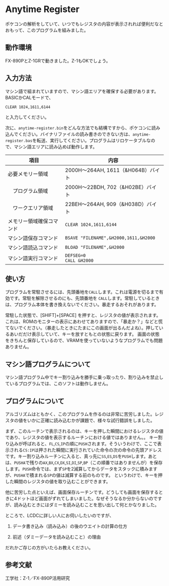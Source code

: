 # Anytime Register

ポケコンの解析をしていて、いつでもレジスタの内容が表示されれば便利だなとおもって、このプログラムを組みました。

## 動作環境

FX-890PとZ-1GRで動きました。Z-1もOKでしょう。

## 入力方法

マシン語で組まれていますので、マシン語エリアを確保する必要があります。 BASICかCALモードで、

```
CLEAR 1024,1611,6144
```

と入力してください。

次に、```anytime-register.bin```をどんな方法でも結構ですから、ポケコンに読み込んでください。バイナリファイルの読み書きのできない方は、```anytime-register.bas```を転送、実行してください。プログラムはリロケータブルなので、マシン語エリアに読み込めば動作します。

| 項目 | 内容 |
| --- |--- |
| 必要メモリー領域 | 2000H〜264AH, 1611（&H064B）バイト
| 　プログラム領域 | 2000H〜22BDH, 702（&H02BE）バイト
| 　ワークエリア領域 | 22BEH〜264AH, 909（&H038D）バイト
| メモリー領域確保コマンド | ```CLEAR 1024,1611,6144```
| マシン語保存コマンド | ```BSAVE "FILENAME",&H2000,1611,&H2000```
| マシン語読込コマンド | ```BLOAD "FILENAME",&H2000```
| マシン語実行コマンド | ```DEFSEG=0```<br>```CALL &H2000```

## 使い方

プログラムを常駐させるには、先頭番地を```CALL```します。これは電源を切るまで有効です。常駐を解除させるのにも、先頭番地を ```CALL```します。常駐しているときは、プログラム本体を書き換えないでください。暴走するおそれがあります。

常駐した状態で、[SHIFT]+[SPACE] を押すと、レジスタの値が表示されます。これは、ROMのモニターの表示にあわせてありますので、「暴走か？」などと慌てないでください。（暴走したときにたまにこの画面が出るんだよね）。押しているあいだだけ表示していて、キーを放すともとの状態に戻ります。
画面の状態をきちんと保存しているので、VRAMを使っていないようなプログラムでも問題ありません。

## マシン語プログラムについて

マシン語プログラム中でキー割り込みを勝手に乗っ取ったり、割り込みを禁止しているプログラムでは、このソフトは動作しません。

## プログラムについて

アルゴリズムはともかく、このプログラムを作るのは非常に苦労しました。レジスタの値をいかに正確に読み込むかが課題で、様々な試行錯誤をしました。

まず、このルーチンで表示されるのは、キーを押した瞬間におけるレジスタの値であり、レジスタの値を表示するルーチンにおける値ではありません。。
キー割り込みが呼ばれると、```FL```,```CS```,```IP```の順に```PUSH```されます。そういうわけで、ここで表示される```CS:IP```は押された瞬間に実行されていた命令の次の命令の先頭アドレスです。キー割り込みルーチンに入ると、真っ先に```SS```,```ES```,```DS```を```PUSH```します。あとは、```PUSHA```で残りの```AX```,```BX```,```CX```,```DX```,```SI```,```DI```,```SP```,```BP```（この順番ではありませんが）を保存します。```PUSH```命令では、まず```SP```を2減算してからデータをスタックに積みますが、```PUSHA```で積まれる```SP```の値は減算する前のものです。
というわけで、キーを押した瞬間のレジスタの値を取り込むことができます。

他に苦労した点といえば、画面保存ルーチンです。どうしても画面を保存するときに4ドットほど画面がずれてしまいました。なぜそうなるか分からないのですが、読み込むときにはダミーを読み込むことを思い出して何とかなりました。

ところで、LCDCに詳しい人にお伺いしたいのですが、

1. データ書き込み（読み込み）の後のウエイトの計算の仕方

2. 前述（ダミーデータを読み込むこと）の理由

だれかご存じの方がいたらお教えください。

## 参考文献

工学社：Z-1／FX-890P活用研究
